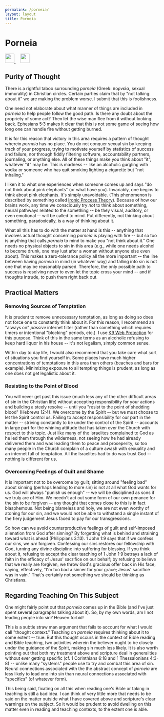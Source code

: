 ```yaml
---
permalink: /porneia/
layout: layout
title: Porneia
---
```


<div class="center">

   <h1>Porneia</h1>
   
   <a href="https://github.com/StevenTammen/chrya/edit/master/studies/porneia.md" target="_blank">
     <img src="https://chrya.com/assets/images/GitHub.png" height="30" width="30">
   </a> &nbsp; &nbsp;
   
   <a href="http://prose.io/#StevenTammen/chrya/edit/master/studies/porneia.md" target="_blank">
     <img src="https://chrya.com/assets/images/Prose.png" height="30" width="30">
   </a>
   
</div>

## Purity of Thought

There is a rightful taboo surrounding *porneia* (Greek: πορνεία, sexual
immorality) in Christian circles. Certain parties claim that by "not
talking about it" we are making the problem worse. I submit that this is
foolishness.

One need not elaborate about what manner of things are included in
*porneia* to help people follow the good path. Is there any doubt about
the propriety of some act? Then let the wise man flee from it without
looking back. Ephesians 5:3 makes it clear that this is not some game of
seeing how long one can handle fire without getting burned.

It is for this reason that victory in this area requires a pattern of
thought wherein *porneia* has no place. You do not conquer sexual sin by
keeping track of your progress, trying to motivate yourself by
statistics of success and failure, nor through fiddly filtering
software, accountability partners, journaling, or anything else. All of
these things make you think about "it", whatever "it" may be. This is
madness -- like an alcoholic gurgling with vodka or someone who has quit
smoking lighting a cigarette but "not inhaling."

I liken it to what one experiences when someone comes up and says "do
not think about pink elephants" (or what have you). Invariably, one
begins to think about pink elephants. It's simply unavoidable. (This
phenomenon is described by something called [Ironic Process
Theory](https://en.wikipedia.org/wiki/Ironic_process_theory)). Because
of how our brains work, any time we consciously try *not* to think about
something, neural pathways related to the something -- be they visual,
auditory, or even emotional -- will be called to mind. Put differently,
not thinking about something, paradoxically, is a way of thinking about
it.

What all this has to do with the matter at hand is this -- anything that
involves actual thought concerning *porneia* is playing with fire -- but
so too is anything that calls *porneia* to mind to make you "not think
about it." One needs no physical objects to sin in this area (e.g.,
while one needs alcohol to become drunk, one may lust after a woman
without anyone else even about). This makes a zero-tolerance policy all
the more important -- the line between having *porneia* in mind (in
whatever way) and falling into sin is not one that may be reasonably
parsed. Therefore, the only possible path to success is resolving never
to even let the topic cross your mind -- and if thoughts intrude, to
push them right back out.

## Practical Matters

### Removing Sources of Temptation

It is prudent to remove unnecessary temptation, as long as doing so does
not force one to constantly think about it. For this reason, I recommend
an "always on" *passive* internet filter (rather than something which
requires timers or intentional "blocking" periods, etc.). I use [K9 Web
Protection](http://www1.k9webprotection.com/) for this purpose. Think of
this in the same terms as an alcoholic refusing to keep hard liquor in
his house -- it's not legalism, simply common sense.

Within day to day life, I would also recommend that you take care what
sort of situations you find yourself in. Some places have much higher
concentrations of temptations in this area than others (beaches and bars
for example). Minimizing exposure to all tempting things is prudent, as
long as one does not get legalistic about it.

### Resisting to the Point of Blood

You will never get past this issue (much less any of the other difficult
areas of sin in the Christian life) without accepting responsibility for
your actions and building a steely resolve -- until you "resist to the
point of shedding blood" (Hebrews 12:4). We overcome by the Spirit --
but we must choose to let the Spirit control us. Failing to accept
responsibility for our part in the matter -- striving constantly to be
under the control of the Spirit -- accounts in large part for the
whining attitude that has taken over the Church with respect to this
topic. Just like many of the Israelites complained to God as he led them
through the wilderness, not seeing how he had already delivered them and
was leading them to peace and proseperity, so too many people in the
Church complain of a culture awash with sexuality and an internet full
of temptation. All the Israelites had to do was trust God -- nothing is
different for us.

### Overcoming Feelings of Guilt and Shame

It is important not to be overcome by guilt; sitting around "feeling
bad" about sinning (perhaps leading to more sin) is not at all what God
wants for us. God will always "punish us enough" -- we will be
disciplined as sons if we truly are of Him. We needn't act out some form
of our own penance for the sin to be forgiven -- any thought that comes
close to this is in fact blasphemous. Not being blameless and holy, we
are not even worthy of atoning for our sin, and we would not be able to
withstand a single instant of the fiery judgement Jesus faced to pay for
our transgressions.

So how can we avoid counterproductive feelings of guilt and self-imposed
alienation from God after sinning? By forgetting what is behind and
straining toward what is ahead (Philippians 3:13). 1 John 1:9 says that
if we confess our sins, we *are* forgiven. Confessing our sins restores
our fellowship with God, turning any divine discipline into suffering
for blessing. If you think about it, refusing to accept the clear
teaching of 1 John 1:9 betrays a lack of faith in the efficacy of Jesus'
sacrifice on our behalf; by refusing to believe that we really are
forgiven, we throw God's gracious offer back in His face, saying,
effectively, "I'm too bad a sinner for your grace; Jesus' sacrifice was
in vain." That's certainly not something we should be thinking as
Christians.

## Regarding Teaching On This Subject

One might fairly point out that *porneia* comes up in the Bible (and
I've just spent several paragraphs talking about it). So, by my own
words, am I not leading people into sin? Heaven forbid!

This is a subtle straw man argument that fails to account for what I
would call "thought context." Teaching on *porneia* requires thinking
about it to some extent -- true. But this thought occurs in the context
of Bible reading and Bible teaching, two activities wherein the believer
ought to be closely under the guidance of the Spirit, making sin much
less likely. It is also worth pointing out that both my treatment above
and scripture deal in generalities without ever getting specific (cf. 1
Corinthians 6:18 and 1 Thessalonians 4:3-8) -- unlike many "systems"
people use to try and combat this area of sin. Neural connections
associated with the the abstract concept of *porneia* are less likely to
lead one into sin than neural connections associated with "specifics"
(of whatever form).

This being said, fixating on all this when reading one's Bible or taking
in teaching is still a bad idea. I can think of very little more that
needs to be said on the matter outside what I have covered above and
scripture's clear warnings on the subject. So it would be prudent to
avoid dwelling on this matter even in reading and teaching contexts, to
the extent one is able.
